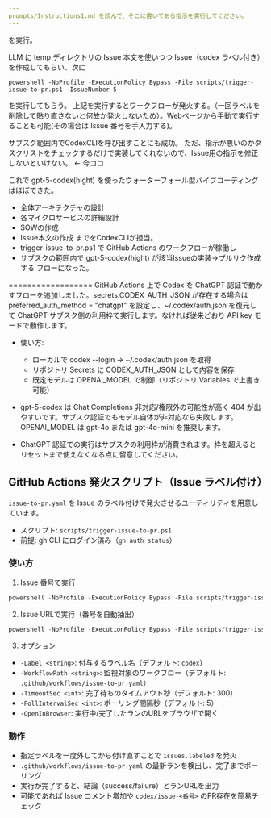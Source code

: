 ```yaml
---
prompts/Instructions1.md を読んで、そこに書いてある指示を実行してください。
---
```

を実行。

LLM に temp ディレクトリの Issue 本文を使いつつ Issue（codex ラベル付き）を作成してもらい、次に
```
powershell -NoProfile -ExecutionPolicy Bypass -File scripts/trigger-issue-to-pr.ps1 -IssueNumber 5
```
を実行してもらう。
上記を実行するとワークフローが発火する。（一回ラベルを削除して貼り直さないと何故か発火しないため）。Webページから手動で実行することも可能(その場合は Issue 番号を手入力する)。

サブスク範囲内でCodexCLIを呼び出すことにも成功。
ただ、指示が悪いのかタスクリストをチェックするだけで実装してくれないので、Issue用の指示を修正しないといけない。 ← 今ココ

これで gpt-5-codex(hight) を使ったウォーターフォール型バイブコーディングはほぼできた。
- 全体アーキテクチャの設計
- 各マイクロサービスの詳細設計
- SOWの作成
- Issue本文の作成
までをCodexCLIが担当。
- trigger-issue-to-pr.ps1 で GitHub Actions のワークフローが稼働し
- サブスクの範囲内で gpt-5-codex(hight) が該当Issueの実装→プルリク作成する
フローになった。


==================
GitHub Actions 上で Codex を ChatGPT 認証で動かすフローを追加しました。secrets.CODEX_AUTH_JSON が存在する場合は preferred_auth_method = "chatgpt" を設定し、~/.codex/auth.json を復元して ChatGPT サブスク側の利用枠で実行します。なければ従来どおり API key モードで動作します。
- 使い方:
  - ローカルで codex --login → ~/.codex/auth.json を取得
  - リポジトリ Secrets に CODEX_AUTH_JSON として内容を保存
  - 既定モデルは OPENAI_MODEL で制御（リポジトリ Variables で上書き可能）

- gpt-5-codex は Chat Completions 非対応/権限外の可能性が高く 404 が出やすいです。サブスク認証でもモデル自体が非対応なら失敗します。OPENAI_MODEL は gpt-4o または gpt-4o-mini を推奨します。
- ChatGPT 認証での実行はサブスクの利用枠が消費されます。枠を超えるとリセットまで使えなくなる点に留意してください。




## GitHub Actions 発火スクリプト（Issue ラベル付け）

`issue-to-pr.yaml` を Issue のラベル付けで発火させるユーティリティを用意しています。

- スクリプト: `scripts/trigger-issue-to-pr.ps1`
- 前提: gh CLI にログイン済み（`gh auth status`）

### 使い方

1) Issue 番号で実行

```powershell
powershell -NoProfile -ExecutionPolicy Bypass -File scripts/trigger-issue-to-pr.ps1 -IssueNumber 5
```

2) Issue URLで実行（番号を自動抽出）

```powershell
powershell -NoProfile -ExecutionPolicy Bypass -File scripts/trigger-issue-to-pr.ps1 -IssueUrl https://github.com/<owner>/<repo>/issues/123
```

3) オプション

- `-Label <string>`: 付与するラベル名（デフォルト: `codex`）
- `-WorkflowPath <string>`: 監視対象のワークフロー（デフォルト: `.github/workflows/issue-to-pr.yaml`）
- `-TimeoutSec <int>`: 完了待ちのタイムアウト秒（デフォルト: 300）
- `-PollIntervalSec <int>`: ポーリング間隔秒（デフォルト: 5）
- `-OpenInBrowser`: 実行中/完了したランのURLをブラウザで開く

### 動作

- 指定ラベルを一度外してから付け直すことで `issues.labeled` を発火
- `.github/workflows/issue-to-pr.yaml` の最新ランを検出し、完了までポーリング
- 実行が完了すると、結論（success/failure）とランURLを出力
- 可能であれば Issue コメント増加や `codex/issue-<番号>` のPR存在を簡易チェック
